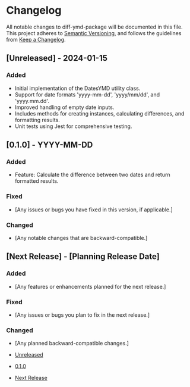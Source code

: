 # Changelog 

All notable changes to  diff-ymd-package will be documented in this file. This project adheres to [Semantic Versioning](https://semver.org/spec/v2.0.0.html),
and follows the guidelines from [Keep a Changelog](https://keepachangelog.com/).

## [Unreleased] - 2024-01-15

### Added

- Initial implementation of the DatesYMD utility class.
- Support for date formats 'yyyy-mm-dd', 'yyyy/mm/dd', and 'yyyy.mm.dd'.
- Improved handling of empty date inputs.
- Includes methods for creating instances, calculating differences, and formatting results.
- Unit tests using Jest for comprehensive testing.

## [0.1.0] - YYYY-MM-DD

### Added

- Feature: Calculate the difference between two dates and return formatted results.

### Fixed

- [Any issues or bugs you have fixed in this version, if applicable.]

### Changed

- [Any notable changes that are backward-compatible.]

## [Next Release] - [Planning Release Date]

### Added

- [Any features or enhancements planned for the next release.]

### Fixed

- [Any issues or bugs you plan to fix in the next release.]

### Changed

- [Any planned backward-compatible changes.]

- [Unreleased](https://github.com/farhan7reza7/diff-ymd-package/compare/0.1.0...HEAD)
- [0.1.0](https://github.com/farhan7reza7/diff-ymd-package/releases/tag/0.1.0)
- [Next Release](https://github.com/farhan7reza7/diff-ymd-package/milestone/1)
